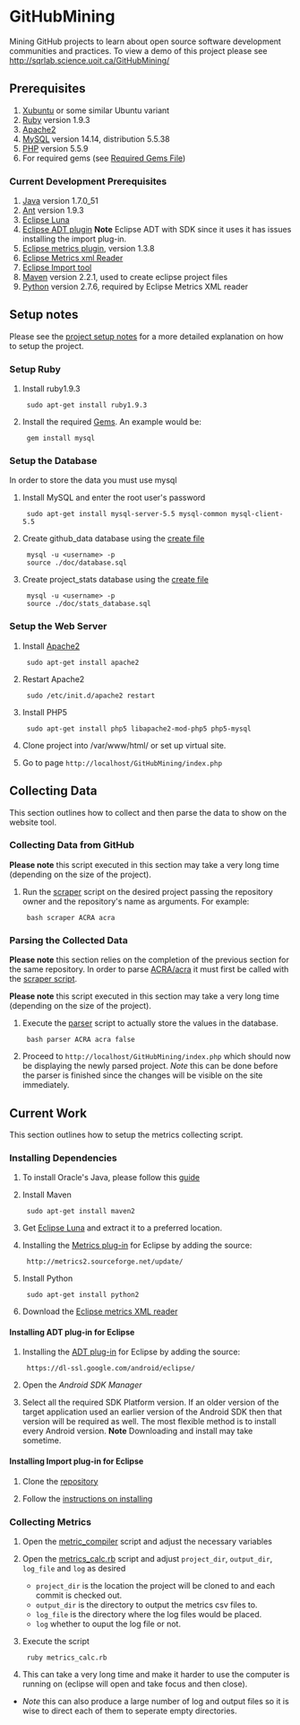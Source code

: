 GitHubMining
============

Mining GitHub projects to learn about open source software development communities and practices. To view a demo of this project please see http://sqrlab.science.uoit.ca/GitHubMining/

## Prerequisites

1. [Xubuntu](http://xubuntu.org/) or some similar Ubuntu variant
2. [Ruby](https://www.ruby-lang.org/en/) version 1.9.3
3. [Apache2](https://httpd.apache.org/)
4. [MySQL](https://www.mysql.com/) version 14.14, distribution 5.5.38
5. [PHP](http://php.net/) version 5.5.9
6. For required gems (see [Required Gems File](doc/gems_required))

### Current Development Prerequisites

1. [Java](https://www.java.com/en/) version 1.7.0_51
2. [Ant](https://ant.apache.org/) version 1.9.3 
3. [Eclipse Luna](http://eclipse.org/)
4. [Eclipse ADT plugin](https://developer.android.com/sdk/installing/installing-adt.html) **Note** Eclipse ADT with SDK since it uses it has issues installing the import plug-in.
5. [Eclipse metrics plugin](http://sourceforge.net/projects/metrics2/), version 1.3.8
6. [Eclipse Metrics xml Reader](https://github.com/sqrlab/eclipse_metrics_xml_reader)
7. [Eclipse Import tool](https://github.com/dataBaseError/eclipse-import-projects-plugin)
8. [Maven](https://maven.apache.org/) version 2.2.1, used to create eclipse project files
9. [Python](https://www.python.org/) version 2.7.6, required by Eclipse Metrics XML reader

## Setup notes

Please see the [project setup notes](doc/project_setup) for a more detailed explanation on how to setup the project.

### Setup Ruby

1. Install ruby1.9.3

		sudo apt-get install ruby1.9.3

2. Install the required [Gems](doc/gems_required). An example would be:

		gem install mysql

### Setup the Database

In order to store the data you must use mysql

1. Install MySQL and enter the root user's password

		sudo apt-get install mysql-server-5.5 mysql-common mysql-client-5.5

2. Create github_data database using the [create file](doc/database.sql)

		mysql -u <username> -p
		source ./doc/database.sql

3. Create project_stats database using the [create file](doc/stats_database.sql)

		mysql -u <username> -p
		source ./doc/stats_database.sql

### Setup the Web Server

1. Install [Apache2](https://httpd.apache.org/)

		sudo apt-get install apache2

2. Restart Apache2

		sudo /etc/init.d/apache2 restart

3. Install PHP5

		sudo apt-get install php5 libapache2-mod-php5 php5-mysql

4. Clone project into /var/www/html/ or set up virtual site.

5. Go to page `http://localhost/GitHubMining/index.php`

## Collecting Data

This section outlines how to collect and then parse the data to show on the website tool.

### Collecting Data from GitHub

**Please note** this script executed in this section may take a very long time (depending on the size of the project).

1. Run the [scraper](src/scraper/scraper) script on the desired project passing the repository owner and the repository's name as arguments. For example:

		bash scraper ACRA acra

### Parsing the Collected Data

**Please note** this section relies on the completion of the previous section for the same repository. In order to parse [ACRA/acra](https://github.com/ACRA/acra) it must first be called with the [scraper script](#collecting-data-from-github).

**Please note** this script executed in this section may take a very long time (depending on the size of the project).

1. Execute the [parser](src/parser/parser) script to actually store the values in the database.

		bash parser ACRA acra false

3. Proceed to `http://localhost/GitHubMining/index.php` which should now be displaying the newly parsed project. *Note* this can be done before the parser is finished since the changes will be visible on the site immediately.

## Current Work

This section outlines how to setup the metrics collecting script.

### Installing Dependencies

1. To install Oracle's Java, please follow this [guide](http://cs-club.ca/wiki/index.php/Installing_Oracle_Java_on_Ubuntu)

2. Install Maven

		sudo apt-get install maven2

3. Get [Eclipse Luna](https://www.eclipse.org/downloads/packages/eclipse-standard-44/lunar) and extract it to a preferred location.

4. Installing the [Metrics plug-in](http://metrics2.sourceforge.net/) for Eclipse by adding the source:

		http://metrics2.sourceforge.net/update/

4. Install Python

		sudo apt-get install python2

5. Download the [Eclipse metrics XML reader](https://github.com/sqrlab/eclipse_metrics_xml_reader)

#### Installing ADT plug-in for Eclipse

1. Installing the [ADT plug-in](https://developer.android.com/sdk/installing/installing-adt.html#Download) for Eclipse by adding the source:

		https://dl-ssl.google.com/android/eclipse/

2. Open the *Android SDK Manager*

3. Select all the required SDK Platform version. If an older version of the target application used an earlier version of the Android SDK then that version will be required as well. The most flexible method is to install every Android version. **Note** Downloading and install may take sometime.

#### Installing Import plug-in for Eclipse

1. Clone the [repository](https://github.com/dataBaseError/eclipse-import-projects-plugin)

2. Follow the [instructions on installing](https://github.com/dataBaseError/eclipse-import-projects-plugin#installation)

### Collecting Metrics

1. Open the [metric_compiler](src/metrics_calc/metric_compiler) script and adjust the necessary variables

2. Open the [metrics_calc.rb](src/metrics_calc/metrics_calc.rb) script and adjust `project_dir`, `output_dir`, `log_file` and `log` as desired
	* `project_dir` is the location the project will be cloned to and each commit is checked out.
	* `output_dir` is the directory to output the metrics csv files to.
	* `log_file` is the directory where the log files would be placed.
	* `log` whether to ouput the log file or not.

3. Execute the script

		ruby metrics_calc.rb

4. This can take a very long time and make it harder to use the computer is running on (eclipse will open and take focus and then close).

* *Note* this can also produce a large number of log and output files so it is wise to direct each of them to seperate empty directories.
